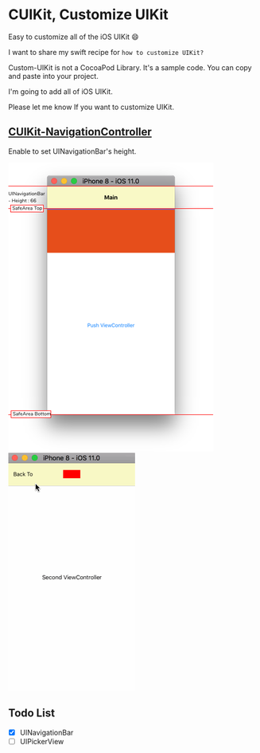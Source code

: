 # CUIKit, Customize UIKit

Easy to customize all of the iOS UIKit :smile:

I want to share my swift recipe for `how to customize UIKit?`

Custom-UIKit is not a CocoaPod Library. It's a sample code. You can copy and paste into your project.

I'm going to add all of iOS UIKit.

Please let me know If you want to customize UIKit.

## [CUIKit-NavigationController](https://github.com/ShawnBaek/Custom-UIKit-NavigationBar)

Enable to set UINavigationBar's height.

![Custom Height](./Images/Custom-UIKit-NavigationBar/navibar.png)
![Result](./Images/Custom-UIKit-NavigationBar/results.gif)



## Todo List

- [x] UINavigationBar
- [ ] UIPickerView
